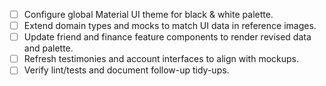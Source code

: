 - [ ] Configure global Material UI theme for black & white palette.
- [ ] Extend domain types and mocks to match UI data in reference images.
- [ ] Update friend and finance feature components to render revised data and palette.
- [ ] Refresh testimonies and account interfaces to align with mockups.
- [ ] Verify lint/tests and document follow-up tidy-ups.
